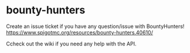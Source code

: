 # bounty-hunters
Create an issue ticket if you have any question/issue with BountyHunters!
https://www.spigotmc.org/resources/bounty-hunters.40610/

Ccheck out the wiki if you need any help with the API.
